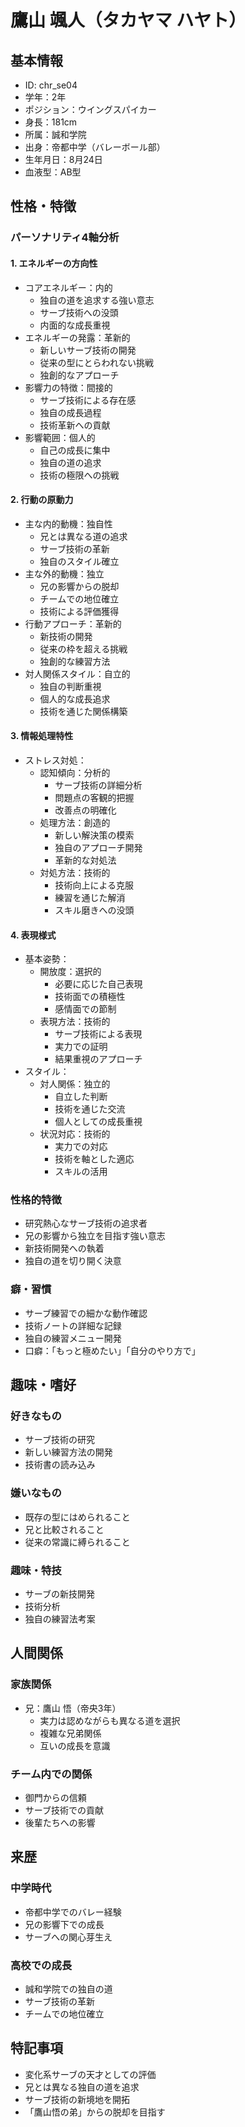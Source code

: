 # 鷹山 颯人（タカヤマ ハヤト）

## 基本情報

- ID: chr_se04
- 学年：2年
- ポジション：ウイングスパイカー
- 身長：181cm
- 所属：誠和学院
- 出身：帝都中学（バレーボール部）
- 生年月日：8月24日
- 血液型：AB型

## 性格・特徴

### パーソナリティ4軸分析

#### 1. エネルギーの方向性

- コアエネルギー：内的
  - 独自の道を追求する強い意志
  - サーブ技術への没頭
  - 内面的な成長重視
- エネルギーの発露：革新的
  - 新しいサーブ技術の開発
  - 従来の型にとらわれない挑戦
  - 独創的なアプローチ
- 影響力の特徴：間接的
  - サーブ技術による存在感
  - 独自の成長過程
  - 技術革新への貢献
- 影響範囲：個人的
  - 自己の成長に集中
  - 独自の道の追求
  - 技術の極限への挑戦

#### 2. 行動の原動力

- 主な内的動機：独自性
  - 兄とは異なる道の追求
  - サーブ技術の革新
  - 独自のスタイル確立
- 主な外的動機：独立
  - 兄の影響からの脱却
  - チームでの地位確立
  - 技術による評価獲得
- 行動アプローチ：革新的
  - 新技術の開発
  - 従来の枠を超える挑戦
  - 独創的な練習方法
- 対人関係スタイル：自立的
  - 独自の判断重視
  - 個人的な成長追求
  - 技術を通じた関係構築

#### 3. 情報処理特性

- ストレス対処：
  - 認知傾向：分析的
    - サーブ技術の詳細分析
    - 問題点の客観的把握
    - 改善点の明確化
  - 処理方法：創造的
    - 新しい解決策の模索
    - 独自のアプローチ開発
    - 革新的な対処法
  - 対処方法：技術的
    - 技術向上による克服
    - 練習を通じた解消
    - スキル磨きへの没頭

#### 4. 表現様式

- 基本姿勢：
  - 開放度：選択的
    - 必要に応じた自己表現
    - 技術面での積極性
    - 感情面での節制
  - 表現方法：技術的
    - サーブ技術による表現
    - 実力での証明
    - 結果重視のアプローチ
- スタイル：
  - 対人関係：独立的
    - 自立した判断
    - 技術を通じた交流
    - 個人としての成長重視
  - 状況対応：技術的
    - 実力での対応
    - 技術を軸とした適応
    - スキルの活用

### 性格的特徴

- 研究熱心なサーブ技術の追求者
- 兄の影響から独立を目指す強い意志
- 新技術開発への執着
- 独自の道を切り開く決意

### 癖・習慣

- サーブ練習での細かな動作確認
- 技術ノートの詳細な記録
- 独自の練習メニュー開発
- 口癖：「もっと極めたい」「自分のやり方で」

## 趣味・嗜好

### 好きなもの

- サーブ技術の研究
- 新しい練習方法の開発
- 技術書の読み込み

### 嫌いなもの

- 既存の型にはめられること
- 兄と比較されること
- 従来の常識に縛られること

### 趣味・特技

- サーブの新技開発
- 技術分析
- 独自の練習法考案

## 人間関係

### 家族関係

- 兄：鷹山 悟（帝央3年）
  - 実力は認めながらも異なる道を選択
  - 複雑な兄弟関係
  - 互いの成長を意識

### チーム内での関係

- 御門からの信頼
- サーブ技術での貢献
- 後輩たちへの影響

## 来歴

### 中学時代

- 帝都中学でのバレー経験
- 兄の影響下での成長
- サーブへの関心芽生え

### 高校での成長

- 誠和学院での独自の道
- サーブ技術の革新
- チームでの地位確立

## 特記事項

- 変化系サーブの天才としての評価
- 兄とは異なる独自の道を追求
- サーブ技術の新境地を開拓
- 「鷹山悟の弟」からの脱却を目指す
